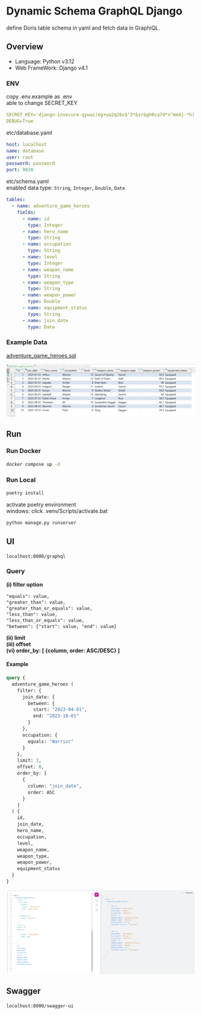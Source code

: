 # Dynamic Schema GraphQL Django

define Doris table schema in yaml and fetch data in GraphiQL.  


## Overview

- Language: Python v3.12
- Web FrameWork: Django v4.1


### ENV

copy .env.example as .env  
able to change SECRET_KEY  
```yaml
SECRET_KEY='django-insecure-qywaz)eg+ua2q26x$^3*&sr&gh0ca74*n^mm4j-*h)!80#&^9p'
DEBUG=True
```

etc/database.yaml
```yaml
host: localhost
name: database
user: root
password: password
port: 9030
```

etc/schema.yaml  
enabled data type: `String`, `Integer`, `Double`, `Date`
```yaml
tables:
  - name: adventure_game_heroes
    fields:
      - name: id
        type: Integer
      - name: hero_name
        type: String
      - name: occupation
        type: String
      - name: level
        type: Integer
      - name: weapon_name
        type: String
      - name: weapon_type
        type: String
      - name: weapon_power
        type: Double
      - name: equipment_status
        type: String
      - name: join_date
        type: Date
```

### Example Data

[adventure_game_heroes.sql](adventure_game_heroes.sql)

![image](./images/doris_example.png)


## Run

### Run Docker
```bash
docker compose up -d
```

### Run Local

```bash
poetry install
```

activate poetry environment  
windows: click .venv/Scripts/activate.bat  


```bash
python manage.py runserver
```

## UI
```
localhost:8000/graphql  
```

### Query

**(i) filter option**
```
"equals": value, 
"greater_than": value, 
"greater_than_or_equals": value,
"less_than": value, 
"less_than_or_equals": value, 
"between": {"start": value, "end": value}
```
**(ii) limit**  
**(iii) offset**  
**(vi) order_by: [ {column, order: ASC/DESC} ]**  

#### Example  
```graphql
query {
  adventure_game_heroes (
    filter: {
      join_date: {
        between: {
          start: "2023-04-01",
          end: "2023-10-01"
        }
      },
      occupation: {
        equals: "Warrior"
      }
    },
    limit: 3,
    offset: 0,
    order_by: [
      {
        column: "join_date",
        order: ASC
      }
    ]
  ) {
    id,
    join_date,
    hero_name,
    occupation,
    level,
    weapon_name,
    weapon_type,
    weapon_power,
    equipment_status
  }
}
```
![image](./images/ui_example.png)

## Swagger
```
localhost:8000/swagger-ui  
```